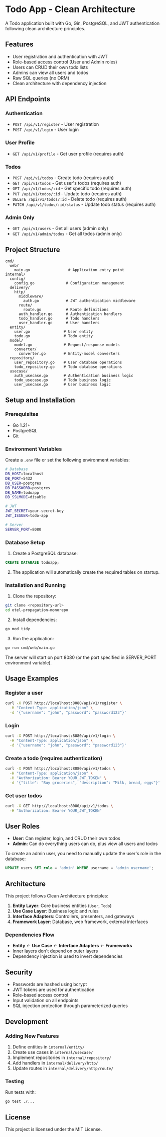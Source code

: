 # Todo App - Clean Architecture

A Todo application built with Go, Gin, PostgreSQL, and JWT authentication following clean architecture principles.

## Features

- User registration and authentication with JWT
- Role-based access control (User and Admin roles)
- Users can CRUD their own todo lists
- Admins can view all users and todos
- Raw SQL queries (no ORM)
- Clean architecture with dependency injection

## API Endpoints

### Authentication
- `POST /api/v1/register` - User registration
- `POST /api/v1/login` - User login

### User Profile
- `GET /api/v1/profile` - Get user profile (requires auth)

### Todos
- `POST /api/v1/todos` - Create todo (requires auth)
- `GET /api/v1/todos` - Get user's todos (requires auth)
- `GET /api/v1/todos/:id` - Get specific todo (requires auth)
- `PUT /api/v1/todos/:id` - Update todo (requires auth)
- `DELETE /api/v1/todos/:id` - Delete todo (requires auth)
- `PATCH /api/v1/todos/:id/status` - Update todo status (requires auth)

### Admin Only
- `GET /api/v1/users` - Get all users (admin only)
- `GET /api/v1/admin/todos` - Get all todos (admin only)

## Project Structure

```
cmd/
  web/
    main.go                 # Application entry point
internal/
  config/
    config.go              # Configuration management
  delivery/
    http/
      middleware/
        auth.go            # JWT authentication middleware
      route/
        route.go           # Route definitions
      auth_handler.go      # Authentication handlers
      todo_handler.go      # Todo handlers
      user_handler.go      # User handlers
  entity/
    user.go               # User entity
    todo.go               # Todo entity
  model/
    model.go              # Request/response models
    converter/
      converter.go        # Entity-model converters
  repository/
    user_repository.go    # User database operations
    todo_repository.go    # Todo database operations
  usecase/
    auth_usecase.go       # Authentication business logic
    todo_usecase.go       # Todo business logic
    user_usecase.go       # User business logic
```

## Setup and Installation

### Prerequisites
- Go 1.21+
- PostgreSQL
- Git

### Environment Variables

Create a `.env` file or set the following environment variables:

```bash
# Database
DB_HOST=localhost
DB_PORT=5432
DB_USER=postgres
DB_PASSWORD=postgres
DB_NAME=todoapp
DB_SSLMODE=disable

# JWT
JWT_SECRET=your-secret-key
JWT_ISSUER=todo-app

# Server
SERVER_PORT=8080
```

### Database Setup

1. Create a PostgreSQL database:
```sql
CREATE DATABASE todoapp;
```

2. The application will automatically create the required tables on startup.

### Installation and Running

1. Clone the repository:
```bash
git clone <repository-url>
cd otel-propagation-monorepo
```

2. Install dependencies:
```bash
go mod tidy
```

3. Run the application:
```bash
go run cmd/web/main.go
```

The server will start on port 8080 (or the port specified in SERVER_PORT environment variable).

## Usage Examples

### Register a user
```bash
curl -X POST http://localhost:8080/api/v1/register \
  -H "Content-Type: application/json" \
  -d '{"username": "john", "password": "password123"}'
```

### Login
```bash
curl -X POST http://localhost:8080/api/v1/login \
  -H "Content-Type: application/json" \
  -d '{"username": "john", "password": "password123"}'
```

### Create a todo (requires authentication)
```bash
curl -X POST http://localhost:8080/api/v1/todos \
  -H "Content-Type: application/json" \
  -H "Authorization: Bearer YOUR_JWT_TOKEN" \
  -d '{"title": "Buy groceries", "description": "Milk, bread, eggs"}'
```

### Get user todos
```bash
curl -X GET http://localhost:8080/api/v1/todos \
  -H "Authorization: Bearer YOUR_JWT_TOKEN"
```

## User Roles

- **User**: Can register, login, and CRUD their own todos
- **Admin**: Can do everything users can do, plus view all users and todos

To create an admin user, you need to manually update the user's role in the database:

```sql
UPDATE users SET role = 'admin' WHERE username = 'admin_username';
```

## Architecture

This project follows Clean Architecture principles:

1. **Entity Layer**: Core business entities (`User`, `Todo`)
2. **Use Case Layer**: Business logic and rules
3. **Interface Adapters**: Controllers, presenters, and gateways
4. **Framework Layer**: Database, web framework, external interfaces

### Dependencies Flow
- **Entity** ← **Use Case** ← **Interface Adapters** ← **Frameworks**
- Inner layers don't depend on outer layers
- Dependency injection is used to invert dependencies

## Security

- Passwords are hashed using bcrypt
- JWT tokens are used for authentication
- Role-based access control
- Input validation on all endpoints
- SQL injection protection through parameterized queries

## Development

### Adding New Features

1. Define entities in `internal/entity/`
2. Create use cases in `internal/usecase/`
3. Implement repositories in `internal/repository/`
4. Add handlers in `internal/delivery/http/`
5. Update routes in `internal/delivery/http/route/`

### Testing

Run tests with:
```bash
go test ./...
```

## License

This project is licensed under the MIT License.